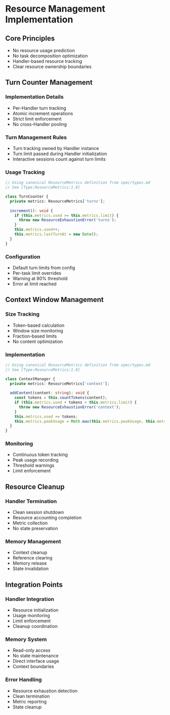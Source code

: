# Resource Management Implementation

## Core Principles
- No resource usage prediction
- No task decomposition optimization
- Handler-based resource tracking
- Clear resource ownership boundaries

## Turn Counter Management

### Implementation Details
- Per-Handler turn tracking
- Atomic increment operations
- Strict limit enforcement
- No cross-Handler pooling

### Turn Management Rules
- Turn tracking owned by Handler instance
- Turn limit passed during Handler initialization
- Interactive sessions count against turn limits

### Usage Tracking
```typescript
// Using canonical ResourceMetrics definition from spec/types.md
// See [Type:ResourceMetrics:1.0]

class TurnCounter {
  private metrics: ResourceMetrics['turns'];
  
  increment(): void {
    if (this.metrics.used >= this.metrics.limit) {
      throw new ResourceExhaustionError('turns');
    }
    this.metrics.used++;
    this.metrics.lastTurnAt = new Date();
  }
}
```

### Configuration
- Default turn limits from config
- Per-task limit overrides
- Warning at 80% threshold
- Error at limit reached

## Context Window Management

### Size Tracking
- Token-based calculation
- Window size monitoring
- Fraction-based limits
- No content optimization

### Implementation
```typescript
// Using canonical ResourceMetrics definition from spec/types.md
// See [Type:ResourceMetrics:1.0]

class ContextManager {
  private metrics: ResourceMetrics['context'];
  
  addContent(content: string): void {
    const tokens = this.countTokens(content);
    if (this.metrics.used + tokens > this.metrics.limit) {
      throw new ResourceExhaustionError('context');
    }
    this.metrics.used += tokens;
    this.metrics.peakUsage = Math.max(this.metrics.peakUsage, this.metrics.used);
  }
}
```

### Monitoring
- Continuous token tracking
- Peak usage recording
- Threshold warnings
- Limit enforcement

## Resource Cleanup

### Handler Termination
- Clean session shutdown
- Resource accounting completion
- Metric collection
- No state preservation

### Memory Management
- Context cleanup
- Reference clearing
- Memory release
- State invalidation

## Integration Points

### Handler Integration
- Resource initialization
- Usage monitoring
- Limit enforcement
- Cleanup coordination

### Memory System
- Read-only access
- No state maintenance
- Direct interface usage
- Context boundaries

### Error Handling
- Resource exhaustion detection
- Clean termination
- Metric reporting
- State cleanup
